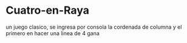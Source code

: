 # Cuatro-en-Raya
un juego clasico, se ingresa por consola la cordenada de columna y el primero en hacer una linea de 4 gana
